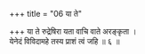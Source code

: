 +++
title = "06 या ते"

+++
या ते रुद्रेषिरा यता वाचि वाते अरङ्कृता ।  
येनेदं विविदामहे तस्य प्राशं त्वं जहि ॥ ६ ॥